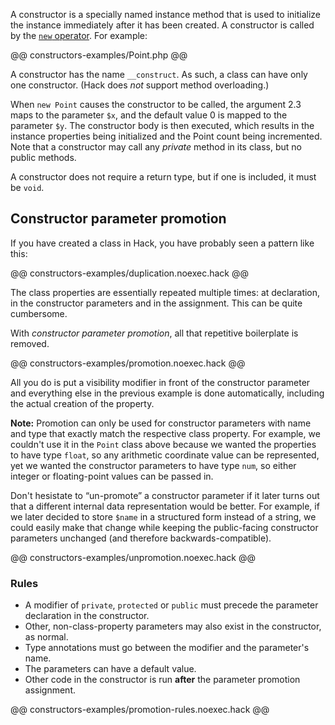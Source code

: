 A constructor is a specially named instance method that is used to initialize the instance immediately after it has been created.  A
constructor is called by the [`new` operator](../expressions-and-operators/new.md).  For example:

@@ constructors-examples/Point.php @@

A constructor has the name `__construct`.  As such, a class can have only one constructor.  (Hack does *not* support method overloading.)

When `new Point` causes the constructor to be called, the argument 2.3 maps to the parameter `$x`, and the default value 0 is mapped to
the parameter `$y`.  The constructor body is then executed, which results in the instance properties being initialized and the Point count
being incremented.  Note that a constructor may call any *private* method in its class, but no public methods.

A constructor does not require a return type, but if one is included, it must be `void`.

## Constructor parameter promotion

If you have created a class in Hack, you have probably seen a pattern like this:

@@ constructors-examples/duplication.noexec.hack @@

The class properties are essentially repeated multiple times: at declaration, in
the constructor parameters and in the assignment. This can be quite cumbersome.

With *constructor parameter promotion*, all that repetitive boilerplate is
removed.

@@ constructors-examples/promotion.noexec.hack @@

All you do is put a visibility modifier in front of the constructor parameter
and everything else in the previous example is done automatically, including the
actual creation of the property.

**Note:** Promotion can only be used for constructor parameters with name and
type that exactly match the respective class property. For example, we couldn't
use it in the `Point` class above because we wanted the properties to have type
`float`, so any arithmetic coordinate value can be represented, yet we wanted
the constructor parameters to have type `num`, so either integer or
floating-point values can be passed in.

Don't hesistate to &ldquo;un-promote&rdquo; a constructor parameter if it later
turns out that a different internal data representation would be better. For
example, if we later decided to store `$name` in a structured form instead of a string, we could easily make that change while keeping the public-facing
constructor parameters unchanged (and therefore backwards-compatible).

@@ constructors-examples/unpromotion.noexec.hack @@

### Rules

* A modifier of `private`, `protected` or `public` must precede the parameter
  declaration in the constructor.
* Other, non-class-property parameters may also exist in the constructor, as
  normal.
* Type annotations must go between the modifier and the parameter's name.
* The parameters can have a default value.
* Other code in the constructor is run **after** the parameter promotion
  assignment.

@@ constructors-examples/promotion-rules.noexec.hack @@
